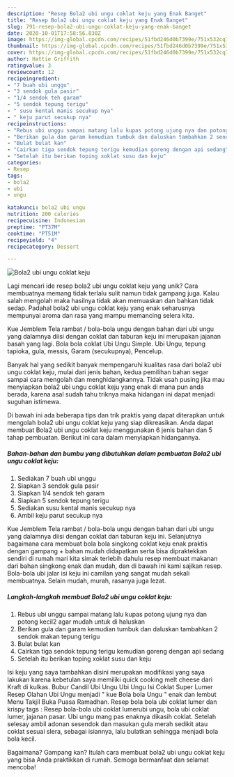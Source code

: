```yaml
---
description: "Resep Bola2 ubi ungu coklat keju yang Enak Banget"
title: "Resep Bola2 ubi ungu coklat keju yang Enak Banget"
slug: 791-resep-bola2-ubi-ungu-coklat-keju-yang-enak-banget
date: 2020-10-01T17:58:56.830Z
image: https://img-global.cpcdn.com/recipes/51fbd246d0b7399e/751x532cq70/bola2-ubi-ungu-coklat-keju-foto-resep-utama.jpg
thumbnail: https://img-global.cpcdn.com/recipes/51fbd246d0b7399e/751x532cq70/bola2-ubi-ungu-coklat-keju-foto-resep-utama.jpg
cover: https://img-global.cpcdn.com/recipes/51fbd246d0b7399e/751x532cq70/bola2-ubi-ungu-coklat-keju-foto-resep-utama.jpg
author: Hattie Griffith
ratingvalue: 3
reviewcount: 12
recipeingredient:
- "7 buah ubi unggu"
- "3 sendok gula pasir"
- "1/4 sendok teh garam"
- "5 sendok tepung terigu"
- " susu kental manis secukup nya"
- " keju parut secukup nya"
recipeinstructions:
- "Rebus ubi unggu sampai matang lalu kupas potong ujung nya dan potong kecil2 agar mudah untuk di haluskan"
- "Berikan gula dan garam kemudian tumbuk dan daluskan tambahkan 2 sendok makan tepung terigu"
- "Bulat bulat kan"
- "Cairkan tiga sendok tepung terigu kemudian goreng dengan api sedang"
- "Setelah itu berikan toping xoklat susu dan keju"
categories:
- Resep
tags:
- bola2
- ubi
- ungu

katakunci: bola2 ubi ungu 
nutrition: 200 calories
recipecuisine: Indonesian
preptime: "PT37M"
cooktime: "PT51M"
recipeyield: "4"
recipecategory: Dessert

---
```



![Bola2 ubi ungu coklat keju](https://img-global.cpcdn.com/recipes/51fbd246d0b7399e/751x532cq70/bola2-ubi-ungu-coklat-keju-foto-resep-utama.jpg)

Lagi mencari ide resep bola2 ubi ungu coklat keju yang unik? Cara membuatnya memang tidak terlalu sulit namun tidak gampang juga. Kalau salah mengolah maka hasilnya tidak akan memuaskan dan bahkan tidak sedap. Padahal bola2 ubi ungu coklat keju yang enak seharusnya mempunyai aroma dan rasa yang mampu memancing selera kita.

Kue Jemblem Tela rambat / bola-bola ungu dengan bahan dari ubi ungu yang dalamnya diisi dengan coklat dan taburan keju ini merupakan jajanan basah yang lagi. Bola bola coklat Ubi Ungu Simple. Ubi Ungu, tepung tapioka, gula, messis, Garam (secukupnya), Pencelup.

Banyak hal yang sedikit banyak mempengaruhi kualitas rasa dari bola2 ubi ungu coklat keju, mulai dari jenis bahan, kedua pemilihan bahan segar sampai cara mengolah dan menghidangkannya. Tidak usah pusing jika mau menyiapkan bola2 ubi ungu coklat keju yang enak di mana pun anda berada, karena asal sudah tahu triknya maka hidangan ini dapat menjadi suguhan istimewa.


Di bawah ini ada beberapa tips dan trik praktis yang dapat diterapkan untuk mengolah bola2 ubi ungu coklat keju yang siap dikreasikan. Anda dapat membuat Bola2 ubi ungu coklat keju menggunakan 6 jenis bahan dan 5 tahap pembuatan. Berikut ini cara dalam menyiapkan hidangannya.

<!--inarticleads1-->

##### Bahan-bahan dan bumbu yang dibutuhkan dalam pembuatan Bola2 ubi ungu coklat keju:

1. Sediakan 7 buah ubi unggu
1. Siapkan 3 sendok gula pasir
1. Siapkan 1/4 sendok teh garam
1. Siapkan 5 sendok tepung terigu
1. Sediakan  susu kental manis secukup nya
1. Ambil  keju parut secukup nya


Kue Jemblem Tela rambat / bola-bola ungu dengan bahan dari ubi ungu yang dalamnya diisi dengan coklat dan taburan keju ini. Selanjutnya bagaimana cara membuat bola bola singkong coklat keju enak praktis dengan gampang + bahan mudah didapatkan serta bisa dipraktekkan sendiri di rumah mari kita simak terlebih dahulu resep membuat makanan dari bahan singkong enak dan mudah, dan di bawah ini kami sajikan resep. Bola-bola ubi jalar isi keju ini camilan yang sangat mudah sekali membuatnya. Selain mudah, murah, rasanya juga lezat. 

<!--inarticleads2-->

##### Langkah-langkah membuat Bola2 ubi ungu coklat keju:

1. Rebus ubi unggu sampai matang lalu kupas potong ujung nya dan potong kecil2 agar mudah untuk di haluskan
1. Berikan gula dan garam kemudian tumbuk dan daluskan tambahkan 2 sendok makan tepung terigu
1. Bulat bulat kan
1. Cairkan tiga sendok tepung terigu kemudian goreng dengan api sedang
1. Setelah itu berikan toping xoklat susu dan keju


Isi keju yang saya tambahkan disini merupakan modifikasi yang saya lakukan karena kebetulan saya memiliki quick cooking melt cheese dari Kraft di kulkas. Bubur Candil Ubi Ungu Ubi Ungu Isi Coklat Super Lumer Resep Olahan Ubi Ungu menjadi &#34; kue Bola bola Ungu &#34; enak dan lembut Menu Takjil Buka Puasa Ramadhan. Resep bola bola ubi coklat lumer dan krispy tags : Resep bola-bola ubi coklat lumerubi ungu, bola ubi coklat lumer, jajanan pasar. Ubi ungu mang pas enaknya dikasih coklat. Setelah selesay ambil adonan sesendok dan masukan gula merah sedikit atau coklat sesuai slera, sebagai isiannya, lalu bulatkan sehingga menjadi bola bola kecil. 

Bagaimana? Gampang kan? Itulah cara membuat bola2 ubi ungu coklat keju yang bisa Anda praktikkan di rumah. Semoga bermanfaat dan selamat mencoba!
